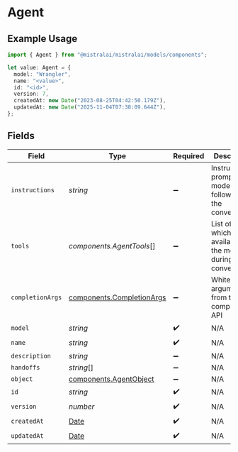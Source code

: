 # Agent

## Example Usage

```typescript
import { Agent } from "@mistralai/mistralai/models/components";

let value: Agent = {
  model: "Wrangler",
  name: "<value>",
  id: "<id>",
  version: 7,
  createdAt: new Date("2023-08-25T04:42:50.179Z"),
  updatedAt: new Date("2025-11-04T07:38:09.644Z"),
};
```

## Fields

| Field                                                                                         | Type                                                                                          | Required                                                                                      | Description                                                                                   |
| --------------------------------------------------------------------------------------------- | --------------------------------------------------------------------------------------------- | --------------------------------------------------------------------------------------------- | --------------------------------------------------------------------------------------------- |
| `instructions`                                                                                | *string*                                                                                      | :heavy_minus_sign:                                                                            | Instruction prompt the model will follow during the conversation.                             |
| `tools`                                                                                       | *components.AgentTools*[]                                                                     | :heavy_minus_sign:                                                                            | List of tools which are available to the model during the conversation.                       |
| `completionArgs`                                                                              | [components.CompletionArgs](../../models/components/completionargs.md)                        | :heavy_minus_sign:                                                                            | White-listed arguments from the completion API                                                |
| `model`                                                                                       | *string*                                                                                      | :heavy_check_mark:                                                                            | N/A                                                                                           |
| `name`                                                                                        | *string*                                                                                      | :heavy_check_mark:                                                                            | N/A                                                                                           |
| `description`                                                                                 | *string*                                                                                      | :heavy_minus_sign:                                                                            | N/A                                                                                           |
| `handoffs`                                                                                    | *string*[]                                                                                    | :heavy_minus_sign:                                                                            | N/A                                                                                           |
| `object`                                                                                      | [components.AgentObject](../../models/components/agentobject.md)                              | :heavy_minus_sign:                                                                            | N/A                                                                                           |
| `id`                                                                                          | *string*                                                                                      | :heavy_check_mark:                                                                            | N/A                                                                                           |
| `version`                                                                                     | *number*                                                                                      | :heavy_check_mark:                                                                            | N/A                                                                                           |
| `createdAt`                                                                                   | [Date](https://developer.mozilla.org/en-US/docs/Web/JavaScript/Reference/Global_Objects/Date) | :heavy_check_mark:                                                                            | N/A                                                                                           |
| `updatedAt`                                                                                   | [Date](https://developer.mozilla.org/en-US/docs/Web/JavaScript/Reference/Global_Objects/Date) | :heavy_check_mark:                                                                            | N/A                                                                                           |